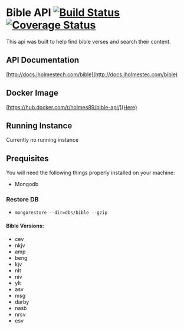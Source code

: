 # Bible API [![Build Status](https://travis-ci.org/Holmes89/bible-api.svg?branch=master)](https://travis-ci.org/Holmes89/bible-api) [![Coverage Status](https://coveralls.io/repos/github/Holmes89/bible-api/badge.svg?branch=master)](https://coveralls.io/github/Holmes89/bible-api?branch=master)

This api was built to help find bible verses and search their content. 

## API Documentation

[http://docs.jholmestech.com/bible](http://docs.jholmestec.com/bible)

## Docker Image
[https://hub.docker.com/r/holmes89/bible-api/](Here)

## Running Instance
Currently no running instance

## Prequisites

You will need the following things properly installed on your machine:

* Mongodb

### Restore DB
* `mongorestore --dir=dbs/bible --gzip`

#### Bible Versions:

* cev
* nkjv
* amp
* beng
* kjv
* nlt
* niv
* ylt
* asv
* msg
* darby
* nasb
* nrsv
* esv


